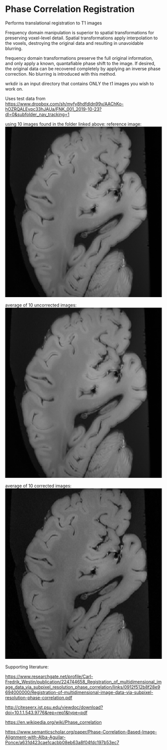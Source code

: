 # Phase Correlation Registration
Performs translational registration to T1 images

Frequency domain manipulation is superior to spatial transformations for preserving voxel-level detail.  Spatial transformations apply interpolation to the voxels, destroying the original data and resulting in unavoidable blurring.

frequency domain transformations preserve the full original information, and only apply a known, quantafiable phase shift to the image.  If desired, the original data can be recovered completely by applying an inverse phase correction.  No blurring is introduced with this method.

wrkdir is an input directory that contains ONLY the t1 images you wish to work on.  



Uses test data from https://www.dropbox.com/sh/myfy8hdfdldn99v/AAChKo-hOZRQALEvpc33hJAUa/FNK_001_2019-10-23?dl=0&subfolder_nav_tracking=1


using 10 images found in the folder linked above:
reference image:
![reference](https://github.com/dpark6060/Phase_correlation_registration/blob/master/average_uncorrected.png)

average of 10 uncorrected images:
![uncorrected](https://github.com/dpark6060/Phase_correlation_registration/blob/master/average_uncorrected.png)

average of 10 corrected images:
![corrected](https://github.com/dpark6060/Phase_correlation_registration/blob/master/average_corrected.png)

Supporting literature:

https://www.researchgate.net/profile/Carl-Fredrik_Westin/publication/224744658_Registration_of_multidimensional_image_data_via_subpixel_resolution_phase_correlation/links/0912f512b8f28e9694000000/Registration-of-multidimensional-image-data-via-subpixel-resolution-phase-correlation.pdf

http://citeseerx.ist.psu.edu/viewdoc/download?doi=10.1.1.543.9776&rep=rep1&type=pdf

https://en.wikipedia.org/wiki/Phase_correlation

https://www.semanticscholar.org/paper/Phase-Correlation-Based-Image-Alignment-with-Alba-Aguilar-Ponce/a631d423cae1cacbb08eb63a8f04fdc197b53ec7
